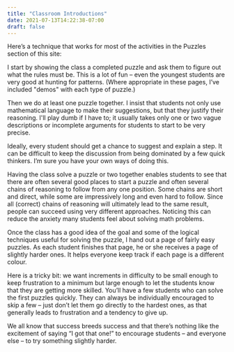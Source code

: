 ```yaml
---
title: "Classroom Introductions"
date: 2021-07-13T14:22:38-07:00
draft: false
---
```

Here’s a technique that works for most of the activities in the Puzzles section
of this site:

I start by showing the class a completed puzzle and ask them to figure out what
the rules must be. This is a lot of fun – even the youngest students are very
good at hunting for patterns. (Where appropriate in these pages, I’ve included
"demos" with each type of puzzle.)

Then we do at least one puzzle together. I insist that students not only use
mathematical language to make their suggestions, but that they justify their
reasoning. I'll play dumb if I have to; it usually takes only one or two vague
descriptions or incomplete arguments for students to start to be very precise.

Ideally, every student should get a chance to suggest and explain a step. It can
be difficult to keep the discussion from being dominated by a few quick
thinkers. I’m sure you have your own ways of doing this.

Having the class solve a puzzle or two together enables students to see that
there are often several good places to start a puzzle and often several chains
of reasoning to follow from any one position. Some chains are short and direct,
while some are impressively long and even hard to follow. Since all (correct)
chains of reasoning will ultimately lead to the same result, people can
succeed using very different approaches. Noticing this can reduce the
anxiety many students feel about solving math problems.

Once the class has a good idea of the goal and some of the logical techniques
useful for solving the puzzle, I hand out a page of fairly easy puzzles. As each
student finishes that page, he or she receives a page of slightly harder ones.
It helps everyone keep track if each page is a different colour.

Here is a tricky bit: we want increments in difficulty to be small enough to
keep frustration to a minimum but large enough to let the students know that
they are getting more skilled. You’ll have a few students who can solve the
first puzzles quickly. They can always be individually encouraged to skip a few
– just don’t let them go directly to the hardest ones, as that generally leads
to frustration and a tendency to give up.

We all know that success breeds success and that there’s nothing like the
excitement of saying “I got that one!” to encourage students – and everyone else
– to try something slightly harder.
